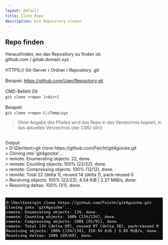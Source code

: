 ```yaml
---
layout: default
title: Clone Repo
description: Ein Repository clonen
---
```

## Repo finden
Herausfinden, wo das Repository zu finden ist. <br>
github.com / gitlab.domain.xyz<br>
<br>
HTTPS:// Git-Server / Ordner / Repository .git<br>
<br>
Beispiel: https://github.com/User/Repository.git<br>
<br>
CMD-Befehl Git<br>
`git clone <repo> [<dir>]`<br>
<br>
Beispiel: <br>
`git clone <repo> C:\Temp\xyz`<br>
> Ohne Angabe des Pfades wird das Repo in das Verzeichnis kopiert, in das aktuelles Verzeichnis (der CMD (dir))

<br>
Output: <br>
> D:\Dev\test>git clone https://github.com/Feicht/git4goicke.git <br>
> Cloning into 'git4goicke'... <br>
> remote: Enumerating objects: 22, done. <br>
> remote: Counting objects: 100% (22/22), done. <br>
> remote: Compressing objects: 100% (12/12), done. <br>
> remote: Total 22 (delta 1), reused 14 (delta 1), pack-reused 0 <br>
> Receiving objects: 100% (22/22), 4.54 KiB | 2.27 MiB/s, done. <br>
> Resolving deltas: 100% (1/1), done. <br>

<br>

![Output Git Clone](./assets/img/git-clone.jpg)